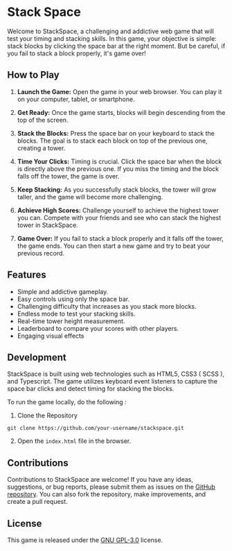 # Stack Space
Welcome to StackSpace, a challenging and addictive web game that will test your timing and stacking skills. In this game, your objective is simple: stack blocks by clicking the space bar at the right moment. But be careful, if you fail to stack a block properly, it's game over!

## How to Play

1.  **Launch the Game:** Open the game in your web browser. You can play it on your computer, tablet, or smartphone.
2.  **Get Ready:** Once the game starts, blocks will begin descending from the top of the screen.
3.  **Stack the Blocks:** Press the space bar on your keyboard to stack the blocks. The goal is to stack each block on top of the previous one, creating a tower.
    
4.  **Time Your Clicks:** Timing is crucial. Click the space bar when the block is directly above the previous one. If you miss the timing and the block falls off the tower, the game is over.
    
5.  **Keep Stacking:** As you successfully stack blocks, the tower will grow taller, and the game will become more challenging.
    
6.  **Achieve High Scores:** Challenge yourself to achieve the highest tower you can. Compete with your friends and see who can stack the highest tower in StackSpace.
    
7.  **Game Over:** If you fail to stack a block properly and it falls off the tower, the game ends. You can then start a new game and try to beat your previous record.

## Features

-   Simple and addictive gameplay.
-   Easy controls using only the space bar.
-   Challenging difficulty that increases as you stack more blocks.
-   Endless mode to test your stacking skills.
-   Real-time tower height measurement.
-   Leaderboard to compare your scores with other players.
-   Engaging visual effects

## Development

StackSpace is built using web technologies such as HTML5, CSS3 ( SCSS ), and Typescript. The game utilizes keyboard event listeners to capture the space bar clicks and detect timing for stacking the blocks.

To run the game locally, do the following :

1. Clone the Repository

```
git clone https://github.com/your-username/stackspace.git
```

2. Open the `index.html` file in the browser.

## Contributions
Contributions to StackSpace are welcome! If you have any ideas, suggestions, or bug reports, please submit them as issues on the [GitHub repository](https://github.com/PrimeTDMomega/stackspace/issues). You can also fork the repository, make improvements, and create a pull request.

## License
This game is released under the [GNU GPL-3.0](https://github.com/PrimeTDMomega/stackspace/blob/main/LICENSE) license.

